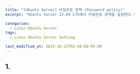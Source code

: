 ```yaml
---
title: "[Ubuntu Server] 비밀번호 정책 (Password policy)"
excerpt: "Ubuntu Server 22.04 LTS에서 비밀번호 정책을 설정한다."

categories:
  - Linux Ubuntu Server
tags:
  - Linux Ubuntu Server Setting

last_modified_at: 2023-10-22T02:40:00-05:00
---
```


## 1.

```

```
